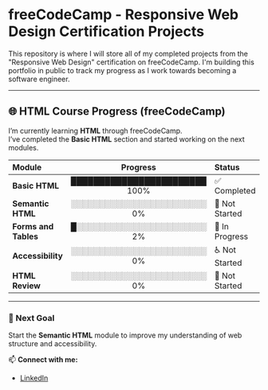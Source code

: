 # freeCodeCamp - Responsive Web Design Certification Projects

This repository is where I will store all of my completed projects from the "Responsive Web Design" certification on freeCodeCamp. I'm building this portfolio in public to track my progress as I work towards becoming a software engineer.

---

## 🌐 HTML Course Progress (freeCodeCamp)

I’m currently learning **HTML** through freeCodeCamp.  
I’ve completed the **Basic HTML** section and started working on the next modules.  

| Module | Progress | Status |
| :--- | :---: | :--- |
| **Basic HTML** | ████████████████████████ 100% | ✅ Completed |
| **Semantic HTML** | ░░░░░░░░░░░░░░░░░░░░░░░░ 0% | 🧱 Not Started |
| **Forms and Tables** | █░░░░░░░░░░░░░░░░░░░░░░░ 2% | 🚧 In Progress |
| **Accessibility** | ░░░░░░░░░░░░░░░░░░░░░░░░ 0% | ♿ Not Started |
| **HTML Review** | ░░░░░░░░░░░░░░░░░░░░░░░░ 0% | 📘 Not Started |

---

### 🎯 Next Goal  
Start the **Semantic HTML** module to improve my understanding of web structure and accessibility.


📫 **Connect with me:**  
- [LinkedIn](https://www.linkedin.com/in/ahmed-bashir-053237354/) 


